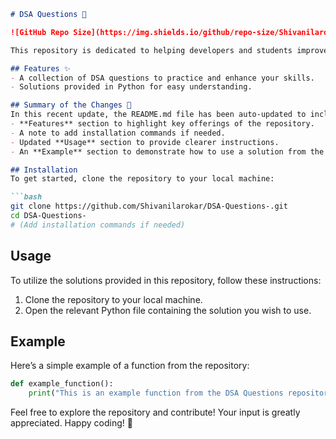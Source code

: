 ```markdown
# DSA Questions 🚀

![GitHub Repo Size](https://img.shields.io/github/repo-size/Shivanilarokar/DSA-Questions-) ![Contributors](https://img.shields.io/github/contributors/Shivanilarokar/DSA-Questions-) ![Issues](https://img.shields.io/github/issues/Shivanilarokar/DSA-Questions-)

This repository is dedicated to helping developers and students improve their skills in Data Structures and Algorithms (DSA) through a collection of curated questions and solutions.

## Features ✨
- A collection of DSA questions to practice and enhance your skills.
- Solutions provided in Python for easy understanding.

## Summary of the Changes 📝
In this recent update, the README.md file has been auto-updated to include:
- **Features** section to highlight key offerings of the repository.
- A note to add installation commands if needed.
- Updated **Usage** section to provide clearer instructions.
- An **Example** section to demonstrate how to use a solution from the repository.

## Installation
To get started, clone the repository to your local machine:

```bash
git clone https://github.com/Shivanilarokar/DSA-Questions-.git
cd DSA-Questions-
# (Add installation commands if needed)
```

## Usage
To utilize the solutions provided in this repository, follow these instructions:

1. Clone the repository to your local machine.
2. Open the relevant Python file containing the solution you wish to use.

## Example
Here’s a simple example of a function from the repository:

```python
def example_function():
    print("This is an example function from the DSA Questions repository.")
```

Feel free to explore the repository and contribute! Your input is greatly appreciated. Happy coding! 🚀
```